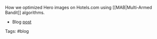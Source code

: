 
How we optimized Hero images on Hotels.com using [[MAB|Multi-Armed Bandit]] algorithms.

- Blog [post](https://medium.com/expedia-group-tech/how-we-optimized-hero-images-on-hotels-com-using-multi-armed-bandit-algorithms-4503c2c32eae)

Tags: #blog 